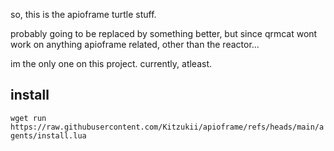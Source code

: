 so, this is the apioframe turtle stuff.

probably going to be replaced by something better, but since qrmcat wont work on anything apioframe related, other than the reactor...

im the only one on this project. currently, atleast.

## install
`wget run https://raw.githubusercontent.com/Kitzukii/apioframe/refs/heads/main/agents/install.lua`
